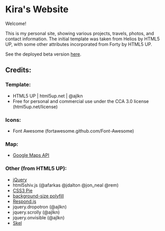 
# Kira's Website

Welcome!

This is my personal site, showing various projects, travels, photos, and contact information. The initial template was taken from Helios by HTML5 UP, with some other attributes incorporated from Forty by HTML5 UP.

See the deployed beta version [here](kiratebbe.com).


## Credits:

### Template:
* HTML5 UP | html5up.net | @ajlkn
* Free for personal and commercial use under the CCA 3.0 license (html5up.net/license)

### Icons:
* Font Awesome (fortawesome.github.com/Font-Awesome)

### Map:
* [Google Maps API](https://developers.google.com/maps/documentation)

### Other (from HTML5 UP):
* [jQuery](https://jquery.com)
* html5shiv.js (@afarkas @jdalton @jon_neal @rem)
* [CSS3 Pie](http://css3pie.com)
* [background-size polyfill](https://github.com/louisremi)
* [Respond.js](https://j.mp/respondjs)
* jquery.dropotron (@ajlkn)
* jquery.scrolly (@ajlkn)
* jquery.onvisible (@ajlkn)
* [Skel](http://skel.io)
